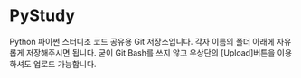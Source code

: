 # PyStudy
Python
파이썬 스터디조 코드 공유용 Git 저장소입니다.
각자 이름의 폴더 아래에 자유롭게 저장해주시면 됩니다.
굳이 Git Bash를 쓰지 않고 우상단의 [Upload]버튼을 이용하셔도 업로드 가능합니다.
